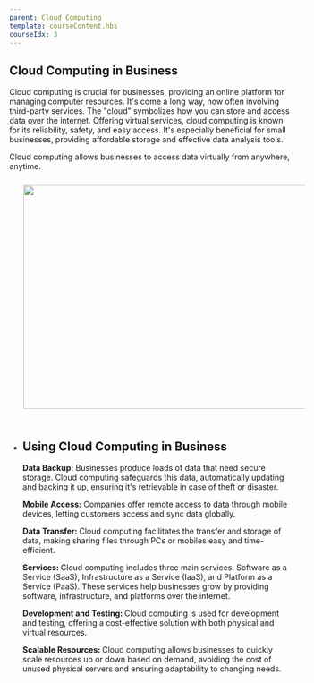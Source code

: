 ```yaml
---
parent: Cloud Computing
template: courseContent.hbs
courseIdx: 3
---
```

## Cloud Computing in Business

Cloud computing is crucial for businesses, providing an online platform for managing computer resources. It's come a long way, now often involving third-party services. The "cloud" symbolizes how you can store and access data over the internet. Offering virtual services, cloud computing is known for its reliability, safety, and easy access. It's especially beneficial for small businesses, providing affordable storage and effective data analysis tools.

Cloud computing allows businesses to access data virtually from anywhere, anytime.
  <img src="/img/courses/cloud/business.png" style="width:855px; height: 400px; align-content: center; margin: 25px;"/>

- ## Using Cloud Computing in Business

  <strong>Data Backup:</strong> Businesses produce loads of data that need secure storage. Cloud computing safeguards this data, automatically updating and backing it up, ensuring it's retrievable in case of theft or disaster.

  <strong>Mobile Access:</strong> Companies offer remote access to data through mobile devices, letting customers access and sync data globally.

  <strong>Data Transfer: </strong> Cloud computing facilitates the transfer and storage of data, making sharing files through PCs or mobiles easy and time-efficient.

  <strong>Services: </strong> Cloud computing includes three main services: Software as a Service (SaaS), Infrastructure as a Service (IaaS), and Platform as a Service (PaaS). These services help businesses grow by providing software, infrastructure, and platforms over the internet.

  <strong>Development and Testing: </strong> Cloud computing is used for development and testing, offering a cost-effective solution with both physical and virtual resources.

  <strong>Scalable Resources: </strong> Cloud computing allows businesses to quickly scale resources up or down based on demand, avoiding the cost of unused physical servers and ensuring adaptability to changing needs.
